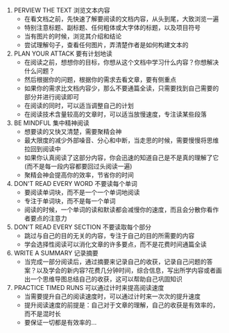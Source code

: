 1. PERVIEW THE TEXT 浏览文本内容
    - 在看文档之前，先快速了解要阅读的文档内容，从头到尾，大致浏览一遍
    - 特别注意标题、副标题、任何粗体或大字体的标题，以及项目符号
    - 当有图片的时候，浏览其介绍和结论
    - 尝试理解句子，查看任何图片，弄清楚作者是如何构建文本的
2. PLAN YOUR ATTACK 要有计划地读
    - 在阅读之前，想想你的目标，你想从这个文档中学习什么内容？你想解决什么问题？
    - 然后根据你的问题，根据你的需求去看文章，要有侧重点
    - 如果你的需求比文档内容少，那么不要通篇全读，只需要找到自己需要的部分并进行阅读即可
    - 在阅读的同时，可以适当调整自己的计划
    - 在阅读技术含量较高的文章时，可以适当放慢速度，专注读某些段落
3. BE MINDFUL   集中精神阅读
    - 想要读的又快又清楚，需要聚精会神
    - 最大限度的减少外部噪音、分心和中断，当走思的时候，需要慢慢将思维拉回到阅读中
    - 如果你认真阅读了这部分内容，你会迅速的知道自己是不是真的理解了它(而不是每一段内容都要回过头阅读一遍)
    - 聚精会神会提高你的效率，节省你的时间
4. DON'T READ EVERY WORD    不要读每个单词
    - 要阅读单词块，而不是一个一个单词地阅读
    - 专注于单词块，而不是每一个单词
    - 阅读的时候，一个单词的读和默读都会减慢你的速度，而且会分散你看作者要点的注意力
5. DON'T READ EVERY SECTION 不要读取每个部分
    - 跳过与自己的目的无关的内容，专注于自己的目的所需要的内容
    - 学会选择性阅读可以消化文章的许多要点，而不是花费时间通篇全读
6. WRITE A SUMMARY  记录摘要
    - 当完成一部分阅读后，通过摘要来记录自己的收获，记录自己问题的答案？以及学会的新内容?花费几分钟时间，综合信息，写出所学内容或者画出一个思维导图总结自己的收获，这可以帮助自己巩固知识
7. PRACTICE TIMED RUNS  可以通过计时来提高阅读速度
    - 当需要提升自己的阅读速度时，可以通过计时来一次次的提升速度
    - 提升阅读速度的前提是：自己对于文章的理解，自己的收获是有效率的，而不是混时长
    - 要保证一切都是有效率的...